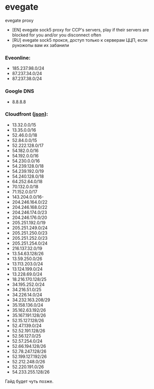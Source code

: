 # evegate
evegate proxy

* [EN] evegate sock5 proxy for CCP's servers, play if their servers are blocked for you and/or you disconnect often
* [RU] evegate sock5 прокся, доступ только к серверам ЦЦП, если рукожопы вам их забанили

### Eveonline:
* 185.237.98.0/24
* 87.237.34.0/24
* 87.237.38.0/24

### Google DNS
* 8.8.8.8

### Cloudfront ([json](https://d7uri8nf7uskq.cloudfront.net/tools/list-cloudfront-ips)):
* 13.32.0.0/15
* 13.35.0.0/16
* 52.46.0.0/18
* 52.84.0.0/15
* 52.222.128.0/17
* 54.182.0.0/16
* 54.192.0.0/16
* 54.230.0.0/16
* 54.239.128.0/18
* 54.239.192.0/19
* 54.240.128.0/18
* 64.252.64.0/18
* 70.132.0.0/18
* 71.152.0.0/17
* 143.204.0.0/16-
* 204.246.164.0/22
* 204.246.168.0/22
* 204.246.174.0/23
* 204.246.176.0/20
* 205.251.192.0/19
* 205.251.249.0/24
* 205.251.250.0/23
* 205.251.252.0/23
* 205.251.254.0/24
* 216.137.32.0/19
* 13.54.63.128/26
* 13.59.250.0/26
* 13.113.203.0/24
* 13.124.199.0/24
* 13.228.69.0/24
* 18.216.170.128/25
* 34.195.252.0/24
* 34.216.51.0/25
* 34.226.14.0/24
* 34.232.163.208/29
* 35.158.136.0/24
* 35.162.63.192/26
* 35.167.191.128/26
* 52.15.127.128/26
* 52.47.139.0/24
* 52.52.191.128/26
* 52.56.127.0/25
* 52.57.254.0/24
* 52.66.194.128/26
* 52.78.247.128/26
* 52.199.127.192/26
* 52.212.248.0/26
* 52.220.191.0/26
* 54.233.255.128/26

Гайд будет чуть позже.
